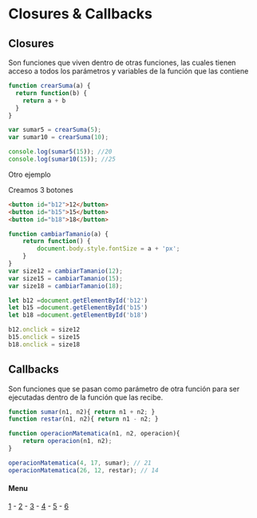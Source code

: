 # Closures & Callbacks

## Closures
Son funciones que viven dentro de otras funciones, las cuales tienen acceso a todos los parámetros y variables de la función que las contiene

```js
function crearSuma(a) {
  return function(b) {
    return a + b
  }
}

var sumar5 = crearSuma(5);
var sumar10 = crearSuma(10);

console.log(sumar5(15)); //20
console.log(sumar10(15)); //25
```

Otro ejemplo

Creamos 3 botones

```html
<button id="b12">12</button>
<button id="b15">15</button>
<button id="b18">18</button>
```

```js
function cambiarTamanio(a) {
    return function() {
        document.body.style.fontSize = a + 'px';
    }
}
var size12 = cambiarTamanio(12);
var size15 = cambiarTamanio(15);
var size18 = cambiarTamanio(18);

let b12 =document.getElementById('b12')
let b15 =document.getElementById('b15')
let b18 =document.getElementById('b18')

b12.onclick = size12
b15.onclick = size15
b18.onclick = size18

```

## Callbacks
Son funciones que se pasan como parámetro de otra función para ser ejecutadas dentro de la función que las recibe.

```js
function sumar(n1, n2){ return n1 + n2; }	
function restar(n1, n2){ return n1 - n2; }	

function operacionMatematica(n1, n2, operacion){
	return operacion(n1, n2);
}

operacionMatematica(4, 17, sumar); // 21
operacionMatematica(26, 12, restar); // 14
```


#### Menu
[1](/01_closures_callbacks.md) - [2](/02_arrays.md) - [3](/03_editar_dom.md) - [4](/04_clases.md) - [5](/05_eventos.md) - [6](/06_timers.md)